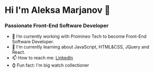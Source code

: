 # Hi I'm Aleksa Marjanov 👋


### Passionate Front-End Software Developer

- 🔭 I’m currently working with Promineo Tech to become Front-End Software Developer.
- 🌴 I'm currently learning about JavaScript, HTML&CSS, JQuery and React.
- 📫 How to reach me: [LinkedIn](https://www.linkedin.com/in/aleksamarjanov/)
- ⌚ Fun fact: I'm big watch collectioner


